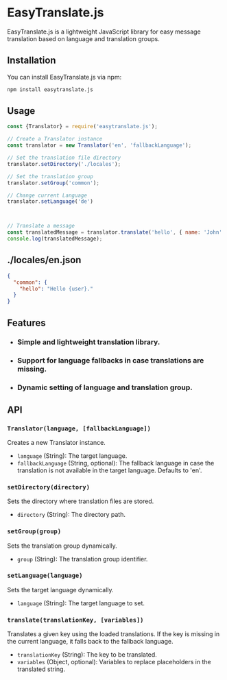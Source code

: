 # EasyTranslate.js

EasyTranslate.js is a lightweight JavaScript library for easy message translation based on language and translation groups.

## Installation

You can install EasyTranslate.js via npm:

```bash
npm install easytranslate.js
```

## Usage
```js
const {Translator} = require('easytranslate.js');

// Create a Translator instance
const translator = new Translator('en', 'fallbackLanguage');

// Set the translation file directory
translator.setDirectory('./locales');

// Set the translation group
translator.setGroup('common');

// Change current Language
translator.setLanguage('de')



// Translate a message
const translatedMessage = translator.translate('hello', { name: 'John' });
console.log(translatedMessage);
```

## ./locales/en.json
```json
{
  "common": {
    "hello": "Hello {user}."
  }
}
```

## Features

- ### Simple and lightweight translation library.
- ### Support for language fallbacks in case translations are missing.
- ### Dynamic setting of language and translation group.
## API

### `Translator(language, [fallbackLanguage])`

Creates a new Translator instance.

- `language` (String): The target language.
- `fallbackLanguage` (String, optional): The fallback language in case the translation is not available in the target language. Defaults to 'en'.

### `setDirectory(directory)`

Sets the directory where translation files are stored.

- `directory` (String): The directory path.

### `setGroup(group)`

Sets the translation group dynamically.

- `group` (String): The translation group identifier.

### `setLanguage(language)`

Sets the target language dynamically.

- `language` (String): The target language to set.

### `translate(translationKey, [variables])`

Translates a given key using the loaded translations. If the key is missing in the current language, it falls back to the fallback language.

- `translationKey` (String): The key to be translated.
- `variables` (Object, optional): Variables to replace placeholders in the translated string.
